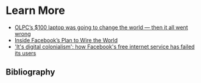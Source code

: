 # Learn More
- [OLPC’s $100 laptop was going to change the world — then it all went wrong](https://www.theverge.com/2018/4/16/17233946/olpcs-100-laptop-education-where-is-it-now)
- [Inside Facebook’s Plan to Wire the World](https://time.com/facebook-world-plan/)
-  ['It's digital colonialism': how Facebook's free internet service has failed its users](https://www.theguardian.com/technology/2017/jul/27/facebook-free-basics-developing-markets)


## Bibliography
```{bibliography} ch20_references.bib

```